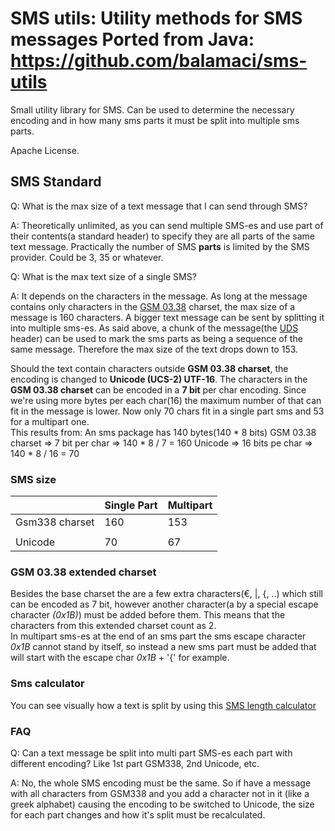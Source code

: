 SMS utils: Utility methods for SMS messages 
Ported from Java: https://github.com/balamaci/sms-utils
=====================================
Small utility library for SMS. Can be used to determine the necessary encoding and in how many sms parts it must be split into multiple sms parts. 

Apache License.

SMS Standard
--------------
Q: What is the max size of a text message that I can send through SMS?

A: Theoretically unlimited, as you can send multiple SMS-es and use part of their contents(a standard header) to specify they are all parts of the same text message. 
Practically the number of SMS **parts** is limited by the SMS provider. Could be 3, 35 or whatever. 


Q: What is the max text size of a single SMS?

A: It depends on the characters in the message. As long at the message contains only characters in the [GSM 03.38]() charset, the max size of a message is 160 characters. 
A bigger text message can be sent by splitting it into multiple sms-es. As said above, a chunk of the message(the [UDS](http://en.wikipedia.org/wiki/User_Data_Header) header) can be used to mark the sms parts as being a sequence of the same message. Therefore the max size of the text drops down to 153.


Should the text contain characters outside **GSM 03.38 charset**, the encoding is changed to **Unicode (UCS-2) UTF-16**. 
The characters in the **GSM 03.38 charset** can be encoded in a **7 bit** per char encoding. 
Since we're using more bytes per each char(16) the maximum number of that can fit in the message is lower. Now only 70 chars fit in a single part sms and 53 for a multipart one.  
This results from: An sms package has 140 bytes(140 * 8 bits) 
GSM 03.38 charset  => 7 bit per char => 140 * 8 / 7 = 160
Unicode            => 16 bits pe char => 140 * 8 / 16 = 70 

### SMS size
|                | Single Part | Multipart |
|----------------|-------------|-----------|
| Gsm338 charset | 160         | 153       |
|                |             |           |
| Unicode        |  70         |  67       |


### GSM 03.38 extended charset
Besides the base charset the are a few extra characters(€, |, {, ..) which still can be encoded as 7 bit, however another character(a by a special escape character _(0x1B)_) must be added before them. This means that the characters from this extended charset count as 2.  
In multipart sms-es at the end of an sms part the sms escape character _0x1B_ cannot stand by itself, so instead a new sms part must be added that will start with the escape char _0x1B_ + '{' for example.

### Sms calculator
You can see visually how a text is split by using this [SMS length calculator](http://messente.com/documentation/sms-length-calculator) 


### FAQ

Q: Can a text message be split into multi part SMS-es each part with different encoding? Like 1st part GSM338, 2nd Unicode, etc.

A: No, the whole SMS encoding must be the same. So if have a message with all characters from GSM338 and you add a character not in it (like a greek alphabet) causing the encoding to be switched to Unicode, the size for each part changes and how it's split must be recalculated.